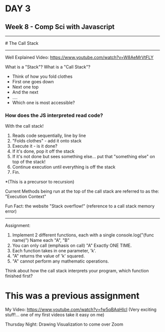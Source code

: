 # DAY 3
## Week 8 - Comp Sci with Javascript
<hr>
# The Call Stack
<hr>

Well Explained Video:
https://www.youtube.com/watch?v=W8AeMrVtFLY

What is a "Stack"? What is a "Call Stack"?
- Think of how you fold clothes
- First one goes down
- Next one top
- And the next
- ....
- Which one is most accessible?

### How does the JS interpreted read code?
With the call stack!
1. Reads code sequentially, line by line
2. "Folds clothes" - add it onto stack
3. Execute it - is it done?
4. If it's done, pop it off the stack
5. If it's not done but sees something else...
      put that "something else" on top of the stack!
6. Continue execution until everything is off the stack
7. Fin.

*(This is a precursor to recursion)

Current Methods being run at the top of the call stack are referred to as the:
"Execution Context"

Fun Fact: the website "Stack overflow!" (reference to a call stack memory error)

-------------

Assignment:
1. Implement 2 different functions, each with a single console.log("(func name)")
    Name each "A", "B"
2. You can only call (emphasis on call) "A" Exactly ONE TIME.
4. Each function takes in one parameter, 'k'.
5. "A" returns the value of 'k' squared.
6. "A" cannot perform any mathematic operations.

Think about how the call stack interprets your program, which function finished first?

# This was a previous assignment
My Video:
https://www.youtube.com/watch?v=fw5qBAqHIcI
(Very exciting stuff!... one of my first videos take it easy on me)

Thursday Night:
Drawing Visualization to come over Zoom
